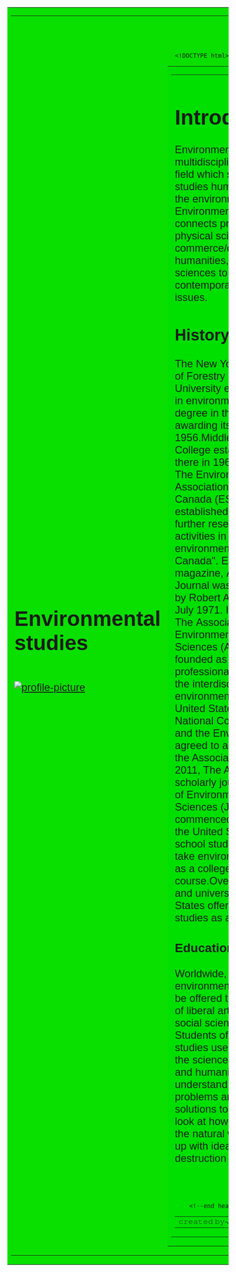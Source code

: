 
<html>
    <head>
        <meta charset="utf-8">
        <meta name="viewport" content="width=device-width , intitial-scale=1">
        <title>Environmental Studies</title>
    </head>
    <body>
        <!--start header-->
        <table id="header" border="0" width="100%" cellpadding="0" cellspacing="0" bgcolor=" orange

">     
        <tr>
            <td>
                <table border="0" cellpadding="15" cellspacing="0" align="center">
                    <tr>
                        <td>
                            <font face="arial" colour="#ffffff" size="5">
                                <h1>Environmental 
                            studies  </h1>  
  <a href="https://imgbb.com/"><img src="https://ibb.co/6wP7SHX" alt="profile-picture" border="0" /></a>                                                  </font>
                        </td>
                        <td>
                           
                        </td>
                   
    
        
      <!DOCTYPE html>
<html>
    <head>
        <meta charset="utf-8">
        <meta name="viewport" content="width=device-width , intitial-scale=1">
        <title>Environmental Studies</title>
    </head>
    <body>
        <!--start header-->
        <table id="header" border="0" width="100%" cellpadding="0" cellspacing="0" bgcolor="white

">     
        <tr>
            <td>
                <table border="0" cellpadding="15" cellspacing="0" align="center">
                    <tr>
                        <td>
                            <font face="arial" colour="#ffffff" size="5">
                                <h1>Introduction </h1>
    <p1>Environmental studies is a multidisciplinary academic field which systematically studies humaninteraction with the environment. Environmental studies connects principles from the physical sciences, commerce/economics, the humanities,and social sciences to address complex contemporary environmental issues. </p1>   
    <h2>History</h2>
      <p1>The New York State College of Forestry at Syracuse University established a BS in environmental studies degree in the 1950s, awarding its first degree in 1956.Middlebury College established the major there in 1965. The Environmental Studies Association of Canada (ESAC) was established in 1993 "to further research and teaching activities in areas related to environmental studies in Canada". ESAC's magazine, A\J: Alternatives Journal was first published by Robert A. Paehlke on 4 July 1971. In 2008, The Association for Environmental Studies and Sciences (AESS) was founded as the first professional association in the interdisciplinary field of environmental studies in the United States. In 2010, the National Council for Science and the Environment (NCSE) agreed to advise and support the Association. In March of 2011, The Association's scholarly journal, the Journal of Environmental Studies and Sciences (JESS), commenced publication. In the United States, many high school students are able to take environmental science as a college-level course.Over 500 colleges and universities in the United States offer environmental studies as a degree.</p1>    
      <h3>Education</h3>
   <p1> Worldwide, programs in environmental studies may be offered through colleges of liberal arts, life science, social science or agriculture. Students of environmental studies use what they learn the sciences, social sciences, and humanities to better understand environmental problems and potentially offer solutions to them. Students look at how we interact with the natural world and come up with ideas to prevent its destruction </p1>                                               </font>
                        </td>
                        <td>
                           
                        </td>
                   
       
           
        <table id="header" border="0" width="100%" cellpadding="0" cellspacing="0" bgcolor="red

">     
        <tr>
            <td>
                <table border="0" cellpadding="15" cellspacing="0" align="center">
                    </tr>
                        <td>
                            <font face="arial" colour="#ffffff" size="3">
      𝚌𝚛𝚎𝚊𝚝𝚎𝚍 𝚋𝚢-𝓗𝓪𝓻𝓼𝓱 𝓬𝓱𝓪𝓾𝓱𝓪𝓷                     </font>
                        </td>
                      
                           
                        </td>
                   
        
                   
        <!--end header--> 
      
